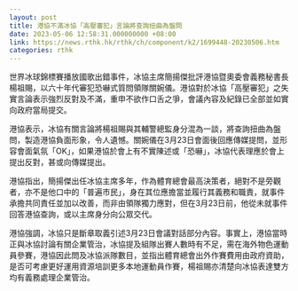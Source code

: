 ```yaml
---
layout: post
title: 港協不滿冰協「高壓審犯」言論將查詢扭曲為盤問
date: 2023-05-06 12:58:31.000000000 +08:00
link: https://news.rthk.hk/rthk/ch/component/k2/1699448-20230506.htm
categories: rthk
---
```


世界冰球錦標賽播放國歌出錯事件，冰協主席簡揚傑批評港協暨奧委會義務秘書長楊祖賜，以六十年代審犯恐嚇式質問領隊關婉儀。港協對於冰協「高壓審犯」之失實言論表示強烈反對及不滿，重申不欲作口舌之爭，會議內容及紀錄已全部並如實向政府當局提交。

港協表示，冰協有關言論將楊祖賜與其輔警總監身分混為一談，將查詢扭曲為盤問，製造港協負面形象，令人遺憾。關婉儀在3月23日會面後回應傳媒提問，並形容會面氣氛「OK」，如果港協於會上有不實陳述或「恐嚇」，冰協代表理應於會上提出反對，甚或向傳媒提出。

港協指出，簡揚傑出任冰協主席多年，作為體育總會最高決策者，絕對不是旁觀者，亦不是他口中的「普遍市民」，身在其位應擔當並履行其義務和職責，就事件承擔共同責任並加以改善，而非由領隊獨力應對，但在3月23日前，他從未就事件回答港協查詢，或以主席身分向公眾交代。

港協強調，冰協只是斷章取義引述3月23日會議對話部分內容。事實上，港協當時正與冰協討論有關企業管治，冰協提及組隊出賽人數時有不足，需在海外物色運動員參賽，港協因此問及冰協派隊數目，並指出體育總會出外作賽費用由政府資助，是否可考慮更好運用資源培訓更多本地運動員作賽，楊祖賜亦清楚向冰協表達雙方均有義務處理企業管治。
